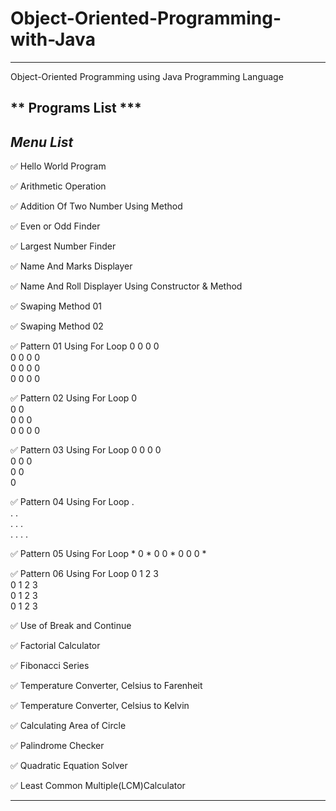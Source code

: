 # Object-Oriented-Programming-with-Java
----------------------------------------
Object-Oriented Programming using Java Programming Language

** Programs List ***
---------------------------------
***Menu List***
---------------------------------

✅ Hello World Program

✅ Arithmetic Operation

✅ Addition Of Two Number Using Method

✅ Even or Odd Finder

✅ Largest Number Finder

✅ Name And Marks Displayer

✅ Name And Roll Displayer Using Constructor & Method

✅ Swaping Method 01

✅ Swaping Method 02

✅ Pattern 01 Using For Loop
                                  0 0 0 0  
                                  0 0 0 0  
                                  0 0 0 0  
                                  0 0 0 0

✅ Pattern 02 Using For Loop
                                  0  
                                  0 0  
                                  0 0 0  
                                  0 0 0 0  


✅ Pattern 03 Using For Loop
                                  0 0 0 0  
                                  0 0 0  
                                  0 0  
                                  0  

✅ Pattern 04 Using For Loop
                                  .  
                                  . .  
                                  . . .  
                                  . . . .

✅ Pattern 05 Using For Loop
                                  * 
                                  0 * 
                                  0 0 * 
                                  0 0 0 * 

✅ Pattern 06 Using For Loop
                                  0 1 2 3  
                                  0 1 2 3  
                                  0 1 2 3  
                                  0 1 2 3 

✅ Use of Break and Continue

✅ Factorial Calculator

✅ Fibonacci Series

✅ Temperature Converter, Celsius to Farenheit

✅ Temperature Converter, Celsius to Kelvin

✅ Calculating Area of Circle

✅ Palindrome Checker

✅ Quadratic Equation Solver

✅ Least Common Multiple(LCM)Calculator

-----------------------------------

